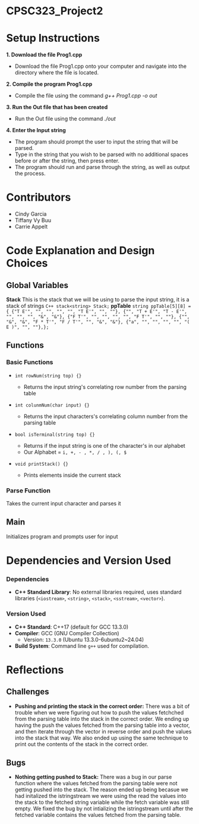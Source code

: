 # CPSC323_Project2


# Setup Instructions

**1. Download the file Prog1.cpp**
   - Download the file Prog1.cpp onto your computer and navigate into the directory where the file is located.
   
**2. Compile the program Prog1.cpp**
   - Compile the file using the command *g++ Prog1.cpp -o out*
     
**3. Run the Out file that has been created**
   - Run the Out file using the command *./out*

**4. Enter the Input string**
   - The program should prompt the user to input the string that will be parsed.
   - Type in the string that you wish to be parsed with no additional spaces before or after the string, then press enter.
   - The program should run and parse through the string, as well as output the process.


# Contributors
* Cindy Garcia
* Tiffany Vy Buu
* Carrie Appelt

# Code Explanation and Design Choices

## Global Variables
**Stack**
This is the stack that we will be using to parse the input string, it is a stack of strings
```C++ stack<string> Stack;```
**ppTable**
```string ppTable[5][8] = { {"T E'", "", "", "", "", "T E'", "", ""}, {"", "T + E'", "T - E'", "", "", "", "&", "&"}, {"F T'", "", "", "", "", "F T'", "", ""}, {"", "&", "&", "F * T'", "F / T'", "", "&", "&"}, {"a", "", "", "", "", "( E )", "", ""},};```

## Functions
### Basic Functions

* `int rowNum(string top) {}`
   - Returns the input string's correlating row number from the parsing table

* `int colunmNum(char input) {}`
   - Returns the input characters's correlating column number from the parsing table

* `bool isTerminal(string top) {}`
   - Returns if the input string is one of the character's in our alphabet
   - Our Alphabet = `i, +, - , *, / , ), (, $`

* `void printStack() {}`
   - Prints elements inside the current stack

### Parse Function
Takes the current input character and parses it

## Main
Initializes program and prompts user for input

# Dependencies and Version Used

### Dependencies

- **C++ Standard Library**: No external libraries required, uses standard libraries (`<iostream>`, `<string>`, `<stack>`, `<sstream>`, `<vector>`).

### Version Used

- **C++ Standard**: C++17 (default for GCC 13.3.0)
- **Compiler**: GCC (GNU Compiler Collection)
    - Version: `13.3.0` (Ubuntu 13.3.0-6ubuntu2~24.04)
- **Build System**: Command line `g++` used for compilation.

# Reflections

## Challenges
- **Pushing and printing the stack in the correct order:** There was a bit of trouble when we were figuring out how to push the values fetchched from the parsing table into the stack in the correct order. We ending up having the push the values fetched from the parsing table into a vector, and then iterate through the vector in reverse order and push the values into the stack that way. We also ended up using the same technique to print out the contents of the stack in the correct order.

## Bugs
- **Nothing getting pushed to Stack:** There was a bug in our parse function where the values fetched from the parsing table were not getting pushed into the stack. The reason ended up being becasue we had initalized the istringstream we were using the read the values into the stack to the fetched string variable while the fetch variable was still empty. We fixed the bug by not intializing the istringstream until after the fetched variable contains the values fetched from the parsing table.

